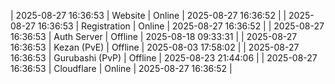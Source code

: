 | 2025-08-27 16:36:53 | Website | Online | 2025-08-27 16:36:52 |
| 2025-08-27 16:36:53 | Registration | Online | 2025-08-27 16:36:52 |
| 2025-08-27 16:36:53 | Auth Server | Offline | 2025-08-18 09:33:31 |
| 2025-08-27 16:36:53 | Kezan (PvE) | Offline | 2025-08-03 17:58:02 |
| 2025-08-27 16:36:53 | Gurubashi (PvP) | Offline | 2025-08-23 21:44:06 |
| 2025-08-27 16:36:53 | Cloudflare | Online | 2025-08-27 16:36:52 |

